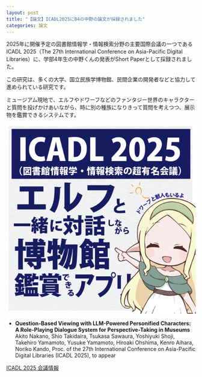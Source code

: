 ```yaml
---
layout: post
title: "【論文】ICADL2025にB4の中野の論文が採録されました"
categories: 論文
---
```


2025年に開催予定の図書館情報学・情報検索分野の主要国際会議の一つであるICADL 2025（The 27th International Conference on Asia-Pacific Digital Libraries）に、学部4年生の中野くんの発表がShort Paperとして採録されました。

この研究は、多くの大学、国立民族学博物館、民間企業の開発者などと協力して進められている研究です。

ミュージアム現地で、エルフやドワーフなどのファンタジー世界のキャラクターと質問を投げかけあいながら、時に別の種族になりきって質問を考えつつ、展示物を鑑賞できるシステムです。

![エルフ](/assets/img/posts/20250909/ICADL_elf-01.png "エルフと対話しながらミュージアム鑑賞できるアプリ")

- **Question-Based Viewing with LLM-Powered Personified Characters: A Role-Playing Dialogue System for
Perspective-Taking in Museums**
Akito Nakano, Shio Takidaira, Tsukasa Sawaura, Yoshiyuki Shoji, Takehiro Yamamoto, Yusuke Yamamoto, Hiroaki Ohshima, Kenro Aihara, Noriko Kando, Proc. of the 27th International Conference on Asia-Pacific Digital Libraries (ICADL 2025), to appear


[ICADL 2025 会議情報](https://icadl.net/icadl2025/)